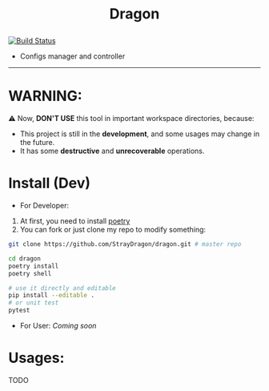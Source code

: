 # <p align="center"> Dragon </p>
[![Build Status](https://travis-ci.org/StrayDragon/dragon.svg?branch=master)](https://travis-ci.org/StrayDragon/dragon)
<!--TODO:Add more icons-->

- Configs manager and controller
<!-- - Commands manager and controller -->
---

# **WARNING**:
:warning: Now, **DON'T USE** this tool in important workspace directories, because:
- This project is still in the **development**, and some usages may change in the future.
- It has some **destructive** and **unrecoverable** operations.

# Install (Dev)
- For Developer:
1. At first, you need to install [poetry](https://poetry.eustace.io/)
2. You can fork or just clone my repo to modify something:

```bash
git clone https://github.com/StrayDragon/dragon.git # master repo

cd dragon
poetry install
poetry shell

# use it directly and editable
pip install --editable .
# or unit test
pytest
```

- For User:
 *Coming soon*
# Usages:
TODO
